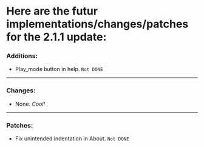 # Here are the futur **implementations/changes/patches** for the **2.1.1** update:
### Additions:
- Play_mode button in help. `Not DONE`
***
### Changes:
- None. *Cool!*
***
### Patches:
- Fix unintended indentation in About. `Not DONE`